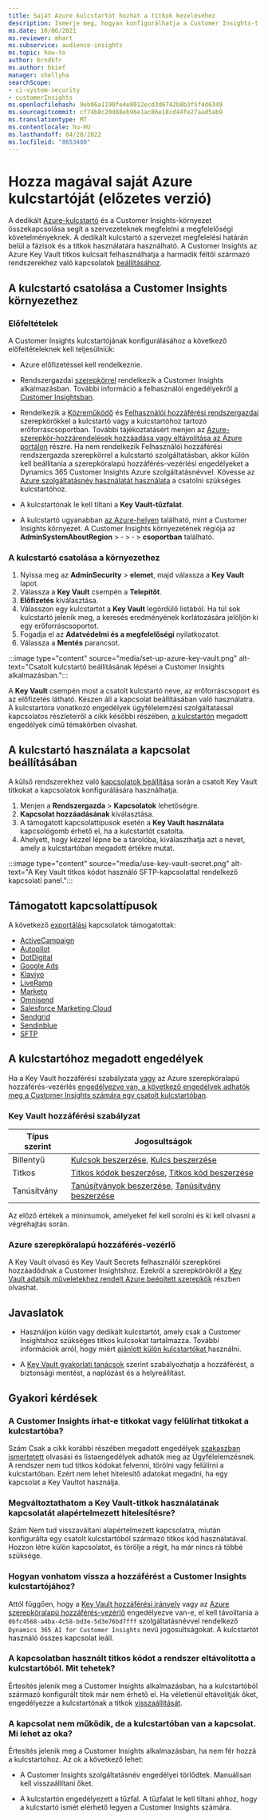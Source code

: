 ```yaml
---
title: Saját Azure kulcstartót hozhat a titkok kezeléséhez
description: Ismerje meg, hogyan konfigurálhatja a Customer Insights-t a saját Azure Key Vault használatára.
ms.date: 10/06/2021
ms.reviewer: mhart
ms.subservice: audience-insights
ms.topic: how-to
author: brndkfr
ms.author: bkief
manager: shellyha
searchScope:
- ci-system-security
- customerInsights
ms.openlocfilehash: 9eb06a1190fe4e8012ecd3d6742b8b3f5f4d6349
ms.sourcegitcommit: cf74b8c20d88eb96e1ac86e18cd44fe27aad5ab9
ms.translationtype: MT
ms.contentlocale: hu-HU
ms.lasthandoff: 04/28/2022
ms.locfileid: "8653480"
---
```

# <a name="bring-your-own-azure-key-vault-preview"></a>Hozza magával saját Azure kulcstartóját (előzetes verzió)

A dedikált [Azure-kulcstartó](/azure/key-vault/general/basic-concepts) és a Customer Insights-környezet összekapcsolása segít a szervezeteknek megfelelni a megfelelőségi követelményeknek.
A dedikált kulcstartó a szervezet megfelelési határán belül a fázisok és a titkok használatára használható. A Customer Insights az Azure Key Vault titkos kulcsait felhasználhatja a harmadik féltől származó rendszerekhez való kapcsolatok [beállításához](connections.md).

## <a name="link-the-key-vault-to-the-customer-insights-environment"></a>A kulcstartó csatolása a Customer Insights környezethez

### <a name="prerequisites"></a>Előfeltételek

A Customer Insights kulcstartójának konfigurálásához a következő előfeltételeknek kell teljesülniük:

- Azure előfizetéssel kell rendelkeznie.

- Rendszergazdai [szerepkörrel](permissions.md#admin) rendelkezik a Customer Insights alkalmazásban. További információ a felhasználói engedélyekről [a Customer Insightsban](permissions.md#assign-roles-and-permissions).

- Rendelkezik a [Közreműködő](/azure/role-based-access-control/built-in-roles#contributor) és [Felhasználói hozzáférési rendszergazdai](/azure/role-based-access-control/built-in-roles#user-access-administrator) szerepkörökkel a kulcstartó vagy a kulcstartóhoz tartozó erőforráscsoportban. További tájékoztatásért menjen az [Azure-szerepkör-hozzárendelések hozzáadása vagy eltávolítása az Azure portálon](/azure/role-based-access-control/role-assignments-portal) részre. Ha nem rendelkezik Felhasználói hozzáférési rendszergazda szerepkörrel a kulcstartó szolgáltatásban, akkor külön kell beállítania a szerepköralapú hozzáférés-vezérlési engedélyeket a Dynamics 365 Customer Insights Azure szolgáltatásnévvel. Kövesse az [Azure szolgáltatásnév használatát használata](connect-service-principal.md) a csatolni szükséges kulcstartóhoz.

- A kulcstartónak le kell tiltani a **Key Vault-tűzfalat**.

- A kulcstartó ugyanabban [az Azure-helyen](https://azure.microsoft.com/global-infrastructure/geographies/#overview) található, mint a Customer Insights környezet. A Customer Insights környezetének régiója az **AdminSystemAboutRegion** > **·** > **·** > **csoportban** található.

### <a name="link-a-key-vault-to-the-environment"></a>A kulcstartó csatolása a környezethez

1. Nyissa meg az **AdminSecurity** > **elemet**, majd válassza a **Key Vault** lapot.
1. Válassza a **Key Vault** csempén a **Telepítőt**.
1. **Előfizetés** kiválasztása.
1. Válasszon egy kulcstartót a **Key Vault** legördülő listából. Ha túl sok kulcstartó jelenik meg, a keresés eredményének korlátozására jelöljön ki egy erőforráscsoportot.
1. Fogadja el az **Adatvédelmi és a megfelelőségi** nyilatkozatot.
1. Válassza a **Mentés** parancsot.

:::image type="content" source="media/set-up-azure-key-vault.png" alt-text="Csatolt kulcstartó beállításának lépései a Customer Insights alkalmazásban.":::

A **Key Vault** csempén most a csatolt kulcstartó neve, az erőforráscsoport és az előfizetés látható. Készen áll a kapcsolat beállításában való használatra.
A kulcstartóra vonatkozó engedélyek ügyfélelemzési szolgáltatással kapcsolatos részleteiről a cikk későbbi részében, [a kulcstartón](#permissions-granted-on-the-key-vault) megadott engedélyek című témakörben olvashat.

## <a name="use-the-key-vault-in-the-connection-setup"></a>A kulcstartó használata a kapcsolat beállításában

A külső rendszerekhez való [kapcsolatok beállítása](connections.md) során a csatolt Key Vault titkokat a kapcsolatok konfigurálására használhatja.

1. Menjen a **Rendszergazda** > **Kapcsolatok** lehetőségre.
1. **Kapcsolat hozzáadásának** kiválasztása.
1. A támogatott kapcsolattípusok esetén a **Key Vault használata** kapcsológomb érhető el, ha a kulcstartót csatolta.
1. Ahelyett, hogy kézzel lépne be a tárolóba, kiválaszthatja azt a nevet, amely a kulcstartóban megadott értékre mutat.

:::image type="content" source="media/use-key-vault-secret.png" alt-text="A Key Vault titkos kódot használó SFTP-kapcsolattal rendelkező kapcsolati panel.":::

## <a name="supported-connection-types"></a>Támogatott kapcsolattípusok

A következő [exportálási](export-destinations.md) kapcsolatok támogatottak:

* [ActiveCampaign](export-active-campaign.md)
* [Autopilot](export-autopilot.md)
* [DotDigital](export-dotdigital.md)
* [Google Ads](export-google-ads.md)
* [Klaviyo](export-klaviyo.md)
* [LiveRamp](export-liveramp.md)
* [Marketo](export-marketo.md)
* [Omnisend](export-omnisend.md)
* [Salesforce Marketing Cloud](export-salesforce.md)
* [Sendgrid](export-sendgrid.md)
* [Sendinblue](export-sendinblue.md)
* [SFTP](export-sftp.md)

## <a name="permissions-granted-on-the-key-vault"></a>A kulcstartóhoz megadott engedélyek

Ha a Key Vault hozzáférési szabályzata [vagy](/azure/key-vault/general/assign-access-policy?tabs=azure-portal) az Azure szerepköralapú hozzáférés-vezérlés [engedélyezve van, a következő engedélyek adhatók meg a Customer Insights számára egy csatolt kulcstartóban](/azure/key-vault/general/rbac-guide?tabs=azure-cli).

### <a name="key-vault-access-policy"></a>Key Vault hozzáférési szabályzat

| Típus szerint        | Jogosultságok          |
| ----------- | -------------------- |
| Billentyű         | [Kulcsok beszerzése](/rest/api/keyvault/get-keys), [Kulcs beszerzése](/rest/api/keyvault/get-key)                                 |
| Titkos      | [Titkos kódok beszerzése](/rest/api/keyvault/get-secrets), [Titkos kód beszerzése](/rest/api/keyvault/get-secret)                     |
| Tanúsítvány | [Tanúsítványok beszerzése](/rest/api/keyvault/get-certificates), [Tanúsítvány beszerzése](/rest/api/keyvault/get-certificate) |

Az előző értékek a minimumok, amelyeket fel kell sorolni és ki kell olvasni a végrehajtás során.

### <a name="azure-role-based-access-control"></a>Azure szerepköralapú hozzáférés-vezérlő

A Key Vault olvasó és Key Vault Secrets felhasználói szerepkörei hozzáadódnak a Customer Insightshoz. Ezekről a szerepkörökről a [Key Vault adatsík műveletekhez rendelt Azure beépített szerepkök](/azure/key-vault/general/rbac-guide?tabs=azure-cli) részben olvashat.

## <a name="recommendations"></a>Javaslatok

- Használjon külön vagy dedikált kulcstartót, amely csak a Customer Insightshoz szükséges titkos kulcsokat tartalmazza. További információk arról, hogy miért [ajánlott külön kulcstartókat ](/azure/key-vault/general/best-practices#why-we-recommend-separate-key-vaults) használni.

- A [Key Vault gyakorlati tanácsok](/azure/key-vault/general/best-practices#turn-on-logging) szerint szabályozhatja a hozzáférést, a biztonsági mentést, a naplózást és a helyreállítást.

## <a name="frequently-asked-questions"></a>Gyakori kérdések

### <a name="can-customer-insights-write-secrets-or-overwrite-secrets-into-the-key-vault"></a>A Customer Insights írhat-e titkokat vagy felülírhat titkokat a kulcstartóba?

Szám Csak a cikk korábbi részében megadott engedélyek [szakaszban ismertetett](#permissions-granted-on-the-key-vault) olvasási és listaengedélyek adhatók meg az Ügyfélelemzésnek. A rendszer nem tud titkos kódokat felvenni, törölni vagy felülírni a kulcstartóban. Ezért nem lehet hitelesítő adatokat megadni, ha egy kapcsolat a Key Vaultot használja.

### <a name="can-i-change-a-connection-from-using-key-vault-secrets-to-default-authentication"></a>Megváltoztathatom a Key Vault-titkok használatának kapcsolatát alapértelmezett hitelesítésre?

Szám Nem tud visszaváltani alapértelmezett kapcsolatra, miután konfigurálta egy csatolt kulcstartóból származó titkos kód használatával. Hozzon létre külön kapcsolatot, és törölje a régit, ha már nincs rá többé szüksége.

### <a name="how-can-i-revoke-access-to-a-key-vault-for-customer-insights"></a>Hogyan vonhatom vissza a hozzáférést a Customer Insights kulcstartójához?

Attól függően, hogy a [Key Vault hozzáférési irányelv](/azure/key-vault/general/assign-access-policy?tabs=azure-portal) vagy az [Azure szerepköralapú hozzáférés-vezérlő](/azure/key-vault/general/rbac-guide?tabs=azure-cli) engedélyezve van-e, el kell távolítania a `0bfc4568-a4ba-4c58-bd3e-5d3e76bd7fff` szolgáltatásnévvel rendelkező `Dynamics 365 AI for Customer Insights` nevű jogosultságokat. A kulcstartót használó összes kapcsolat leáll.

### <a name="a-secret-thats-used-in-a-connection-got-removed-from-the-key-vault-what-can-i-do"></a>A kapcsolatban használt titkos kódot a rendszer eltávolította a kulcstartóból. Mit tehetek?

Értesítés jelenik meg a Customer Insights alkalmazásban, ha a kulcstartóból származó konfigurált titok már nem érhető el. Ha véletlenül eltávolítják őket, engedélyezze a kulcstartónak a titkok [visszaállítását](/azure/key-vault/general/soft-delete-overview).

### <a name="a-connection-doesnt-work-but-my-secret-is-in-the-key-vault-what-might-be-the-cause"></a>A kapcsolat nem működik, de a kulcstartóban van a kapcsolat. Mi lehet az oka?

Értesítés jelenik meg a Customer Insights alkalmazásban, ha nem fér hozzá a kulcstartóhoz. Az ok a következő lehet:

- A Customer Insights szolgáltatásnév engedélyei törlődtek. Manuálisan kell visszaállítani őket.

- A kulcstartón engedélyezett a tűzfal. A tűzfalat le kell tiltani ahhoz, hogy a kulcstartó ismét elérhető legyen a Customer Insights számára.

